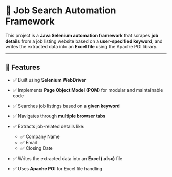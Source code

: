 
# 💼 Job Search Automation Framework

This project is a **Java Selenium automation framework** that scrapes **job details** from a job listing website based on a **user-specified keyword**, and writes the extracted data into an **Excel file** using the Apache POI library.

---

## 📌 Features

* ✅ Built using **Selenium WebDriver**
* ✅ Implements **Page Object Model (POM)** for modular and maintainable code
* ✅ Searches job listings based on a **given keyword**
* ✅ Navigates through **multiple browser tabs**
* ✅ Extracts job-related details like:

  * ✅ Company Name
  * ✅ Email
  * ✅ Closing Date 
* ✅ Writes the extracted data into an **Excel (.xlsx)** file
* ✅ Uses **Apache POI** for Excel file handling
